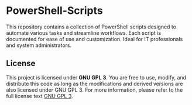 # PowerShell-Scripts
This repository contains a collection of PowerShell scripts designed to automate various tasks and streamline workflows. Each script is documented for ease of use and customization. Ideal for IT professionals and system administrators.

## License

This project is licensed under **GNU GPL 3**. You are free to use, modify, and distribute this code as long as the modifications and derived versions are also licensed under GNU GPL 3. For more information, please refer to the full license text [GNU GPL 3](https://www.gnu.org/licenses/gpl-3.0.html).
